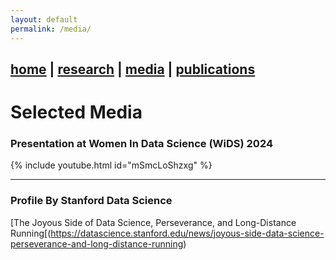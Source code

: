 ```yaml
---
layout: default
permalink: /media/
---
```


## [home](https://emily-gordy.github.io/) | [research](https://emily-gordy.github.io/research/) | [media](https://emily-gordy.github.io/media/) | [publications](https://emily-gordy.github.io/publications/)

# Selected Media

### Presentation at Women In Data Science (WiDS) 2024

{% include youtube.html id="mSmcLoShzxg" %}

* * * 

### Profile By Stanford Data Science

[The Joyous Side of Data Science, Perseverance, and Long-Distance Running[(https://datascience.stanford.edu/news/joyous-side-data-science-perseverance-and-long-distance-running)




